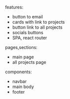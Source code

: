 features:

- button to email
- cards with link to projects
- button link to all projects
- socials buttons
- SPA, react router

pages,sections:

- main page
- all projects page

components:

- navbar
- main body
- footer
